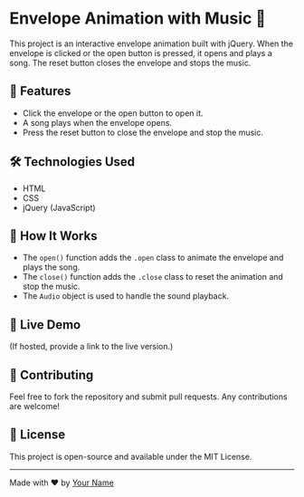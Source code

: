 # Envelope Animation with Music 🎵

This project is an interactive envelope animation built with jQuery. When the envelope is clicked or the open button is pressed, it opens and plays a song. The reset button closes the envelope and stops the music.

## 🚀 Features
- Click the envelope or the open button to open it.
- A song plays when the envelope opens.
- Press the reset button to close the envelope and stop the music.

## 🛠 Technologies Used
- HTML
- CSS
- jQuery (JavaScript)

## 🎵 How It Works
- The `open()` function adds the `.open` class to animate the envelope and plays the song.
- The `close()` function adds the `.close` class to reset the animation and stop the music.
- The `Audio` object is used to handle the sound playback.

## 🔗 Live Demo
(If hosted, provide a link to the live version.)

## 🤝 Contributing
Feel free to fork the repository and submit pull requests. Any contributions are welcome!

## 📜 License
This project is open-source and available under the MIT License.

---
Made with ❤️ by [Your Name](https://github.com/Aneeshb392/)

